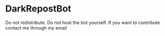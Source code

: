 # DarkRepostBot
Do not redistribute. Do not host the bot yourself.
If you want to contribute contact me through my email

